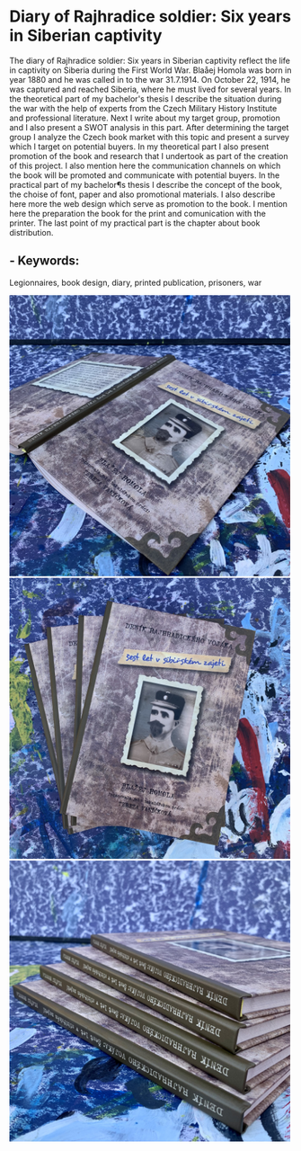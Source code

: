 # Diary of Rajhradice soldier: Six years in Siberian captivity

The diary of Rajhradice soldier: Six years in Siberian captivity reflect the life in captivity
on Siberia during the First World War. Blaåej Homola was born in year 1880 and he was
called in to the war 31.7.1914. On October 22, 1914, he was captured and reached Siberia,
where he must lived for several years.
In the theoretical part of my bachelor's thesis I describe the situation during the
war with the help of experts from the Czech Military History Institute and professional
literature. Next I write about my target group, promotion and I also present a SWOT
analysis in this part. After determining the target group I analyze the Czech book market
with this topic and present a survey which I target on potential buyers. In my theoretical
part I also present promotion of the book and research that I undertook as part of the
creation of this project. I also mention here the communication channels on which the book
will be promoted and communicate with potential buyers.
In the practical part of my bachelor¶s thesis I describe the concept of the book,
the choise of font, paper and also promotional materials. I also describe here more the web
design which serve as promotion to the book. I mention here the preparation the book for
the print and comunication with the printer. The last point of my practical part is the
chapter about book distribution.

## - Keywords: 
Legionnaires, book design, diary, printed publication, prisoners, war

<img src="./BP/cover.JPG" alt="cover" width="500"/>
<img src="./BP/obalka.JPG" alt="obalka" width="500"/>
<img src="./BP/hrbet.JPG" alt="hrbet" width="500"/>
